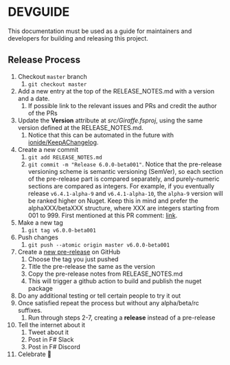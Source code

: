 # DEVGUIDE

This documentation must be used as a guide for maintainers and developers for building and releasing this project.

## Release Process

1. Checkout `master` branch
    1. `git checkout master`
2. Add a new entry at the top of the RELEASE_NOTES.md with a version and a date.
    1. If possible link to the relevant issues and PRs and credit the author of the PRs
3. Update the **Version** attribute at *src/Giraffe.fsproj*, using the same version defined at the RELEASE_NOTES.md.
    1. Notice that this can be automated in the future with [ionide/KeepAChangelog](https://github.com/ionide/KeepAChangelog).
4. Create a new commit
    1. `git add RELEASE_NOTES.md`
    2. `git commit -m "Release 6.0.0-beta001"`. Notice that the pre-release versioning scheme is semantic versioning (SemVer), so each section of the pre-release part is compared separately, and purely-numeric sections are compared as integers. For example, if you eventually release `v6.4.1-alpha-9` and `v6.4.1-alpha-10`, the `alpha-9` version will be ranked higher on Nuget. Keep this in mind and prefer the alphaXXX/betaXXX structure, where XXX are integers starting from 001 to 999. First mentioned at this PR comment: [link](https://github.com/giraffe-fsharp/Giraffe/pull/596#issuecomment-2111097042).
5. Make a new tag
    1. `git tag v6.0.0-beta001`
6. Push changes
    1. `git push --atomic origin master v6.0.0-beta001`
7. Create a [new pre-release](https://github.com/giraffe-fsharp/Giraffe/releases) on GitHub
    1. Choose the tag you just pushed
    2. Title the pre-release the same as the version
    3. Copy the pre-release notes from RELEASE_NOTES.md
    4. This will trigger a github action to build and publish the nuget package
8. Do any additional testing or tell certain people to try it out
9. Once satisfied repeat the process but without any alpha/beta/rc suffixes.
    1. Run through steps 2-7, creating a **release** instead of a pre-release
10. Tell the internet about it
    1. Tweet about it
    2. Post in F# Slack
    3. Post in F# Discord
11. Celebrate 🎉
